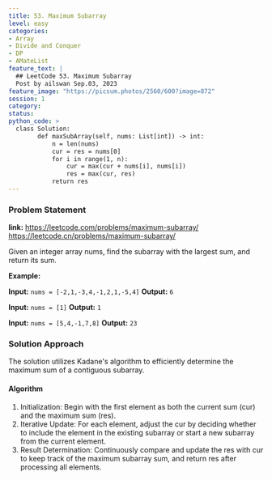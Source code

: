 ```yaml
---
title: 53. Maximum Subarray
level: easy
categories:
- Array  
- Divide and Conquer
- DP
- AMateList
feature_text: |
  ## LeetCode 53. Maximum Subarray
  Post by ailswan Sep.03, 2023
feature_image: "https://picsum.photos/2560/600?image=872"
session: 1
category:
status: 
python_code: >
  class Solution:
        def maxSubArray(self, nums: List[int]) -> int:
            n = len(nums)
            cur = res = nums[0]
            for i in range(1, n):
                cur = max(cur + nums[i], nums[i])
                res = max(cur, res)
            return res
---
```


### Problem Statement
**link:**
https://leetcode.com/problems/maximum-subarray/
https://leetcode.cn/problems/maximum-subarray/

Given an integer array nums, find the subarray with the largest sum, and return its sum.

**Example:**

**Input:** `nums = [-2,1,-3,4,-1,2,1,-5,4]`
**Output:** `6`

**Input:** `nums = [1]`
**Output:** `1`

**Input:** `nums = [5,4,-1,7,8]`
**Output:** `23`


### Solution Approach
The solution utilizes Kadane's algorithm to efficiently determine the maximum sum of a contiguous subarray.
 

#### Algorithm

1. Initialization: Begin with the first element as both the current sum (cur) and the maximum sum (res).
2. Iterative Update: For each element, adjust the cur by deciding whether to include the element in the existing subarray or start a new subarray from the current element.
3. Result Determination: Continuously compare and update the res with cur to keep track of the maximum subarray sum, and return res after processing all elements.
